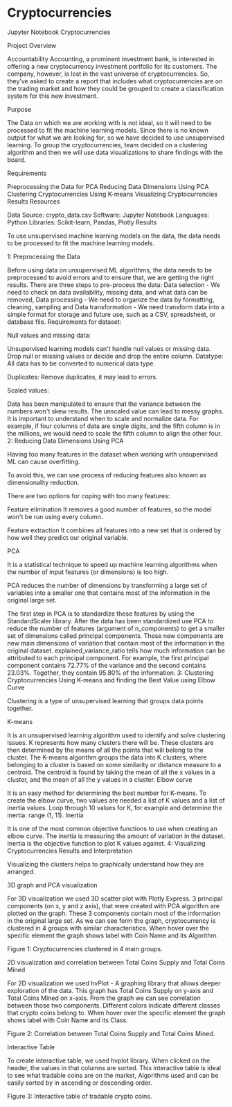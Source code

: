 # Cryptocurrencies
Jupyter Notebook
Cryptocurrencies

Project Overview

Accountability Accounting, a prominent investment bank, is interested in offering a new cryptocurrency investment portfolio for its customers. The company, however, is lost in the vast universe of cryptocurrencies. So, they’ve asked to create a report that includes what cryptocurrencies are on the trading market and how they could be grouped to create a classification system for this new investment.

Purpose

The Data on which we are working with is not ideal, so it will need to be processed to fit the machine learning models. Since there is no known output for what we are looking for, so we have decided to use unsupervised learning. To group the cryptocurrencies, team decided on a clustering algorithm and then we will use data visualizations to share findings with the board.

Requirements

Preprocessing the Data for PCA
Reducing Data Dimensions Using PCA
Clustering Cryptocurrencies Using K-means
Visualizing Cryptocurrencies Results
Resources

Data Source: crypto_data.csv
Software: Jupyter Notebook
Languages: Python
Libraries: Scikit-learn, Pandas, Plotly
Results

To use unsupervised machine learning models on the data, the data needs to be processed to fit the machine learning models.

1: Preprocessing the Data

Before using data on unsupervised ML algorithms, the data needs to be preprocessed to avoid errors and to ensure that, we are getting the right results.
There are three steps to pre-process the data:
Data selection - We need to check on data availability, missing data, and what data can be removed,
Data processing - We need to organize the data by formatting, cleaning, sampling and
Data transformation - We need transform data into a simple format for storage and future use, such as a CSV, spreadsheet, or database file.
Requirements for dataset:

Null values and missing data:

Unsupervised learning models can't handle null values or missing data.
Drop null or missing values or decide and drop the entire column.
Datatype: All data has to be converted to numerical data type.

Duplicates: Remove duplicates, it may lead to errors.

Scaled values:

Data has been manipulated to ensure that the variance between the numbers won't skew results.
The unscaled value can lead to messy graphs.
It is important to understand when to scale and normalize data.
For example, if four columns of data are single digits, and the fifth column is in the millions, we would need to scale the fifth column to align the other four.
2: Reducing Data Dimensions Using PCA

Having too many features in the dataset when working with unsupervised ML can cause overfitting.

To avoid this, we can use process of reducing features also known as dimensionality reduction.

There are two options for coping with too many features:

Feature elimination It removes a good number of features, so the model won't be run using every column.

Feature extraction It combines all features into a new set that is ordered by how well they predict our original variable.

PCA

It is a statistical technique to speed up machine learning algorithms when the number of input features (or dimensions) is too high.

PCA reduces the number of dimensions by transforming a large set of variables into a smaller one that contains most of the information in the original large set.

The first step in PCA is to standardize these features by using the StandardScaler library.
After the data has been standardized use PCA to reduce the number of features (argument of n_components) to get a smaller set of dimensions called principal components.
These new components are new main dimensions of variation that contain most of the information in the original dataset.
explained_variance_ratio tells how much information can be attributed to each principal component.
For example, the first principal component contains 72.77% of the variance and the second contains 23.03%. Together, they contain 95.80% of the information.
3: Clustering Cryptocurrencies Using K-means and finding the Best Value using Elbow Curve

Clustering is a type of unsupervised learning that groups data points together.

K-means

It is an unsupervised learning algorithm used to identify and solve clustering issues.
K represents how many clusters there will be. These clusters are then determined by the means of all the points that will belong to the cluster.
The K-means algorithm groups the data into K clusters, where belonging to a cluster is based on some similarity or distance measure to a centroid.
The centroid is found by taking the mean of all the x values in a cluster, and the mean of all the y values in a cluster.
Elbow curve

It is an easy method for determining the best number for K-means.
To create the elbow curve, two values are needed
a list of K values and
a list of inertia values.
Loop through 10 values for K, for example and determine the inertia: range (1, 11).
Inertia

It is one of the most common objective functions to use when creating an elbow curve.
The inertia is measuring the amount of variation in the dataset.
Inertia is the objective function to plot K values against.
4: Visualizing Cryptocurrencies Results and Interpretation

Visualizing the clusters helps to graphically understand how they are arranged.

3D graph and PCA visualization

For 3D visualization we used 3D scatter plot with Plotly Express.
3 principal components (on x, y and z axis), that were created with PCA algorithm are plotted on the graph.
These 3 components contain most of the information in the original large set.
As we can see form the graph, cryptocurrency is clustered in 4 groups with similar characteristics.
When hover over the specific element the graph shows label with Coin Name and its Algorithm.


Figure 1: Cryptocurrencies clustered in 4 main groups.

2D visualization and correlation between Total Coins Supply and Total Coins Mined

For 2D visualization we used hvPlot - A graphing library that allows deeper exploration of the data.
This graph has Total Coins Supply on y-axis and Total Coins Mined on x-axis.
From the graph we can see correlation between those two components.
Different colors indicate different classes that crypto coins belong to.
When hover over the specific element the graph shows label with Coin Name and its Class.


Figure 2: Correlation between Total Coins Supply and Total Coins Mined.

Interactive Table

To create interactive table, we used hvplot library.
When clicked on the header, the values in that columns are sorted.
This interactive table is ideal to see what tradable coins are on the market,
Algorithms used and can be easily sorted by in ascending or descending order.


Figure 3: Interactive table of tradable crypto coins.
